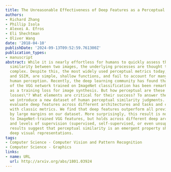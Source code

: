 ```yaml
---
title: The Unreasonable Effectiveness of Deep Features as a Perceptual Metric
authors:
- Richard Zhang
- Phillip Isola
- Alexei A. Efros
- Eli Shechtman
- Oliver Wang
date: '2018-04-10'
publishDate: '2024-09-13T09:52:59.761300Z'
publication_types:
- manuscript
abstract: While it is nearly effortless for humans to quickly assess the perceptual
  similarity between two images, the underlying processes are thought to be quite
  complex. Despite this, the most widely used perceptual metrics today, such as PSNR
  and SSIM, are simple, shallow functions, and fail to account for many nuances of
  human perception. Recently, the deep learning community has found that features
  of the VGG network trained on ImageNet classification has been remarkably useful
  as a training loss for image synthesis. But how perceptual are these so-called \"perceptual
  losses\"? What elements are critical for their success? To answer these questions,
  we introduce a new dataset of human perceptual similarity judgments. We systematically
  evaluate deep features across different architectures and tasks and compare them
  with classic metrics. We find that deep features outperform all previous metrics
  by large margins on our dataset. More surprisingly, this result is not restricted
  to ImageNet-trained VGG features, but holds across different deep architectures
  and levels of supervision (supervised, self-supervised, or even unsupervised). Our
  results suggest that perceptual similarity is an emergent property shared across
  deep visual representations.
tags:
- Computer Science - Computer Vision and Pattern Recognition
- Computer Science - Graphics
links:
- name: URL
  url: http://arxiv.org/abs/1801.03924
---
```

